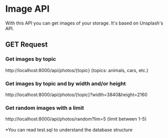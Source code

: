 # Image API
With this API you can get images of your storage. It's based on Unsplash's API.

## GET Request
### Get images by topic
http://localhost:8000/api/photos/{topic}
(topics: animals, cars, etc.)

### Get images by topic and by width and/or height
http://localhost:8000/api/photos/{topic}?width=3840&height=2160

### Get random images with a limit
http://localhost:8000/api/photos/random?lim=5
(limit between 1-5)
<br><br>
*You can read test.sql to understand the database structure
